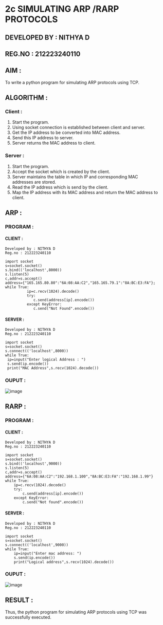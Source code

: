 # 2c  SIMULATING ARP /RARP PROTOCOLS
## DEVELOPED BY : NITHYA D
## REG.NO : 212223240110

## AIM :
To write a python program for simulating ARP protocols using TCP.
## ALGORITHM :
### Client :
1. Start the program.
2. Using socket connection is established between client and server.
3. Get the IP address to be converted into MAC address.
4. Send this IP address to server.
5. Server returns the MAC address to client.
### Server :
1. Start the program.
2. Accept the socket which is created by the client.
3. Server maintains the table in which IP and corresponding MAC addresses are stored.
4. Read the IP address which is send by the client.
5. Map the IP address with its MAC address and return the MAC address to client.

## ARP :
### PROGRAM :
#### CLIENT :
```
Developed by : NITHYA D
Reg.no : 212223240110

import socket
s=socket.socket()
s.bind(('localhost',8000))
s.listen(5)
c,addr=s.accept()
address={"165.165.80.80":"6A:08:AA:C2","165.165.79.1":"8A:BC:E3:FA"};
while True:
          ip=c.recv(1024).decode()
          try:
             c.send(address[ip].encode())
          except KeyError:
             c.send("Not Found".encode()) 
```
#### SERVER :
```
Developed by : NITHYA D
Reg.no : 212223240110

import socket
s=socket.socket()
s.connect(('localhost',8000))
while True:
 ip=input("Enter logical Address : ")
 s.send(ip.encode())
 print("MAC Address",s.recv(1024).decode())
```
### OUPUT :
![image](https://github.com/NithyaDayalan/2c.ARP_RARP_PROTOCOLS/assets/166380061/00d85e1a-3b5c-4aa2-9237-cf9a3214ebba)

## RARP :
### PROGRAM :
#### CLIENT :
```
Developed by : NITHYA D
Reg.no : 212223240110

import socket
s=socket.socket()
s.bind(('localhost',9000))
s.listen(5)
c,addr=s.accept()
address={"6A:08:AA:C2":"192.168.1.100","8A:BC:E3:FA":"192.168.1.99"}
while True:
    ip=c.recv(1024).decode()
    try:
        c.send(address[ip].encode())
    except KeyError:
        c.send("Not found".encode())
```
#### SERVER :
```
Developed by : NITHYA D
Reg.no : 212223240110

import socket
s=socket.socket()
s.connect(('localhost',9000))
while True:
    ip=input("Enter mac address: ")
    s.send(ip.encode())
    print("Logical address",s.recv(1024).decode())
```
### OUPUT :
![image](https://github.com/NithyaDayalan/2c.ARP_RARP_PROTOCOLS/assets/166380061/1f82fdcd-68dd-424e-97db-ac195e1f1a25)

## RESULT :
Thus, the python program for simulating ARP protocols using TCP was successfully executed.
